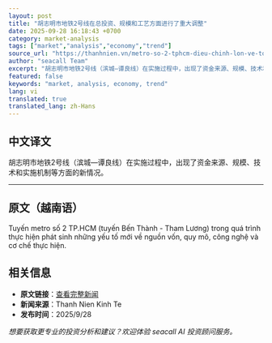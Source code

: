 ```yaml
---
layout: post
title: "胡志明市地铁2号线在总投资、规模和工艺方面进行了重大调整"
date: 2025-09-28 16:18:43 +0700
category: market-analysis
tags: ["market","analysis","economy","trend"]
source_url: "https://thanhnien.vn/metro-so-2-tphcm-dieu-chinh-lon-ve-tong-von-quy-mo-va-cong-nghe-185250928181641142.htm"
author: "seacall Team"
excerpt: "胡志明市地铁2号线（滨城—谭良线）在实施过程中，出现了资金来源、规模、技术和实施机制等方面的新情况。..."
featured: false
keywords: "market, analysis, economy, trend"
lang: vi
translated: true
translated_lang: zh-Hans
---
```


## 中文译文

胡志明市地铁2号线（滨城—谭良线）在实施过程中，出现了资金来源、规模、技术和实施机制等方面的新情况。

---

## 原文（越南语）

Tuyến metro số 2 TP.HCM (tuyến Bến Th&agrave;nh - Tham Lương) trong qu&aacute; tr&igrave;nh thực hiện ph&aacute;t sinh những yếu tố mới về nguồn vốn, quy m&ocirc;, c&ocirc;ng nghệ v&agrave; cơ chế thực hiện.

## 相关信息

- **原文链接**：[查看完整新闻](https://thanhnien.vn/metro-so-2-tphcm-dieu-chinh-lon-ve-tong-von-quy-mo-va-cong-nghe-185250928181641142.htm)
- **新闻来源**：Thanh Nien Kinh Te
- **发布时间**：2025/9/28

*想要获取更专业的投资分析和建议？欢迎体验 seacall AI 投资顾问服务。*